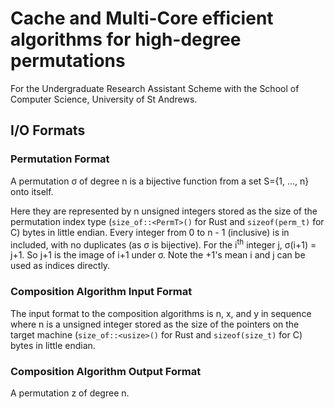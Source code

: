 # Cache and Multi-Core efficient algorithms for high-degree permutations

For the Undergraduate Research Assistant Scheme with the School of Computer Science, University of St Andrews.

## I/O Formats

### Permutation Format

A permutation σ of degree n is a bijective function from a set S={1, ..., n} onto itself.

Here they are represented by n unsigned integers stored as the size of the permutation index type (`size_of::<PermT>()` for Rust and `sizeof(perm_t)` for C) bytes in little endian. Every integer from 0 to n - 1 (inclusive) is in included, with no duplicates (as σ is bijective). For the i<sup>th</sup> integer j, σ(i+1) = j+1. So j+1 is the image of i+1 under σ. Note the +1's mean i and j can be used as indices directly.

### Composition Algorithm Input Format

The input format to the composition algorithms is n, x, and y in sequence where n is a unsigned integer stored as the size of the pointers on the target machine (`size_of::<usize>()` for Rust and `sizeof(size_t)` for C) bytes in little endian.

### Composition Algorithm Output Format

A permutation z of degree n.
